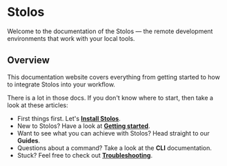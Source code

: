 # Stolos

Welcome to the documentation of the Stolos — the remote development environments that work with your local tools.

## Overview

This documentation website covers everything from getting started to how to integrate Stolos into your workflow.

There is a lot in those docs. If you don't know where to start, then take a look at these articles:


- First things first. Let's [**Install Stolos**](install.md).
- New to Stolos? Have a look at [**Getting started**](getting-started.md).
- Want to see what you can achieve with Stolos? Head straight to our **Guides**.
- Questions about a command? Take a look at the **CLI** documentation.
- Stuck? Feel free to check out [**Troubleshooting**](troubleshooting.md).
